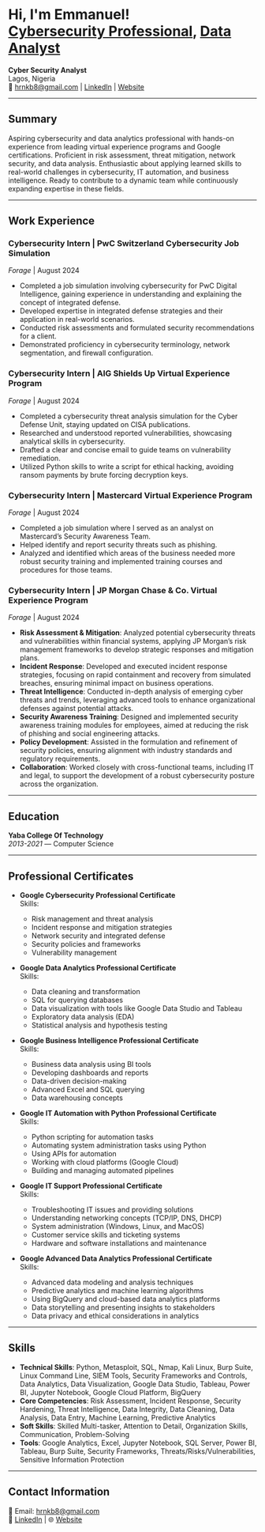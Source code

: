 <h1>Hi, I'm Emmanuel! <br/><a href="https://github.com/hrnkb8"></a> <a href="https://www.linkedin.com/in/hrnkb8/">Cybersecurity Professional</a>, <a href="https://www.linkedin.com/in/hrnkb8/">Data Analyst</a></h1>

**Cyber Security Analyst**  
Lagos, Nigeria  
📧 [hrnkb8@gmail.com](mailto:hrnkb8@gmail.com) | [LinkedIn](https://linkedin.com/in/hrnkb8) | [Website](https://hrnkb8.github.io)

---

## Summary
Aspiring cybersecurity and data analytics professional with hands-on experience from leading virtual experience programs and Google certifications. Proficient in risk assessment, threat mitigation, network security, and data analysis. Enthusiastic about applying learned skills to real-world challenges in cybersecurity, IT automation, and business intelligence. Ready to contribute to a dynamic team while continuously expanding expertise in these fields.

---

## Work Experience

### **Cybersecurity Intern** | PwC Switzerland Cybersecurity Job Simulation  
*Forage* | August 2024  
- Completed a job simulation involving cybersecurity for PwC Digital Intelligence, gaining experience in understanding and explaining the concept of integrated defense.
- Developed expertise in integrated defense strategies and their application in real-world scenarios.
- Conducted risk assessments and formulated security recommendations for a client.
- Demonstrated proficiency in cybersecurity terminology, network segmentation, and firewall configuration.

### **Cybersecurity Intern** | AIG Shields Up Virtual Experience Program  
*Forage* | August 2024  
- Completed a cybersecurity threat analysis simulation for the Cyber Defense Unit, staying updated on CISA publications.
- Researched and understood reported vulnerabilities, showcasing analytical skills in cybersecurity.
- Drafted a clear and concise email to guide teams on vulnerability remediation.
- Utilized Python skills to write a script for ethical hacking, avoiding ransom payments by brute forcing decryption keys.

### **Cybersecurity Intern** | Mastercard Virtual Experience Program  
*Forage* | August 2024  
- Completed a job simulation where I served as an analyst on Mastercard’s Security Awareness Team.
- Helped identify and report security threats such as phishing.
- Analyzed and identified which areas of the business needed more robust security training and implemented training courses and procedures for those teams.

### **Cybersecurity Intern** | JP Morgan Chase & Co. Virtual Experience Program  
*Forage* | August 2024  
- **Risk Assessment & Mitigation**: Analyzed potential cybersecurity threats and vulnerabilities within financial systems, applying JP Morgan’s risk management frameworks to develop strategic responses and mitigation plans.
- **Incident Response**: Developed and executed incident response strategies, focusing on rapid containment and recovery from simulated breaches, ensuring minimal impact on business operations.
- **Threat Intelligence**: Conducted in-depth analysis of emerging cyber threats and trends, leveraging advanced tools to enhance organizational defenses against potential attacks.
- **Security Awareness Training**: Designed and implemented security awareness training modules for employees, aimed at reducing the risk of phishing and social engineering attacks.
- **Policy Development**: Assisted in the formulation and refinement of security policies, ensuring alignment with industry standards and regulatory requirements.
- **Collaboration**: Worked closely with cross-functional teams, including IT and legal, to support the development of a robust cybersecurity posture across the organization.

---

## Education
**Yaba College Of Technology**  
*2013-2021* — Computer Science

---

## Professional Certificates

- **Google Cybersecurity Professional Certificate**  
  Skills:
  - Risk management and threat analysis
  - Incident response and mitigation strategies
  - Network security and integrated defense
  - Security policies and frameworks
  - Vulnerability management

- **Google Data Analytics Professional Certificate**  
  Skills:
  - Data cleaning and transformation
  - SQL for querying databases
  - Data visualization with tools like Google Data Studio and Tableau
  - Exploratory data analysis (EDA)
  - Statistical analysis and hypothesis testing

- **Google Business Intelligence Professional Certificate**  
  Skills:
  - Business data analysis using BI tools
  - Developing dashboards and reports
  - Data-driven decision-making
  - Advanced Excel and SQL querying
  - Data warehousing concepts

- **Google IT Automation with Python Professional Certificate**  
  Skills:
  - Python scripting for automation tasks
  - Automating system administration tasks using Python
  - Using APIs for automation
  - Working with cloud platforms (Google Cloud)
  - Building and managing automated pipelines

- **Google IT Support Professional Certificate**  
  Skills:
  - Troubleshooting IT issues and providing solutions
  - Understanding networking concepts (TCP/IP, DNS, DHCP)
  - System administration (Windows, Linux, and MacOS)
  - Customer service skills and ticketing systems
  - Hardware and software installations and maintenance

- **Google Advanced Data Analytics Professional Certificate**  
  Skills:
  - Advanced data modeling and analysis techniques
  - Predictive analytics and machine learning algorithms
  - Using BigQuery and cloud-based data analytics platforms
  - Data storytelling and presenting insights to stakeholders
  - Data privacy and ethical considerations in analytics

---

## Skills

- **Technical Skills**: Python, Metasploit, SQL, Nmap, Kali Linux, Burp Suite, Linux Command Line, SIEM Tools, Security Frameworks and Controls, Data Analytics, Data Visualization, Google Data Studio, Tableau, Power BI, Jupyter Notebook, Google Cloud Platform, BigQuery
- **Core Competencies**: Risk Assessment, Incident Response, Security Hardening, Threat Intelligence, Data Integrity, Data Cleaning, Data Analysis, Data Entry, Machine Learning, Predictive Analytics
- **Soft Skills**: Skilled Multi-tasker, Attention to Detail, Organization Skills, Communication, Problem-Solving
- **Tools**: Google Analytics, Excel, Jupyter Notebook, SQL Server, Power BI, Tableau, Burp Suite, Security Frameworks, Threats/Risks/Vulnerabilities, Sensitive Information Protection

---

## Contact Information
📧 Email: [hrnkb8@gmail.com](mailto:hrnkb8@gmail.com)  
🔗 [LinkedIn](https://linkedin.com/in/hrnkb8) | 🌐 [Website](https://hrnkb8.github.io)

<!--<h2>👨‍💻 Cybersecurity Projects:</h2>

- <b>Data Structures and Algorithms Practice (AlgoExpert)</b>
  - 
- <b>Full Stack Web App (React, NodeJS, Azure, and Machine Learning Components)</b>
  - 
- <b>Data Analyst Projects</b>
  - 
  - 
  - 
  - 
- <b>Certificate</b>
  - Google Cybersecurity Professional
  - Google Data Analysis
  - Google IT Professional
  - Google Business Intelligence
  - Google Python Automation

    
<h2> 🤳 Connect with me:</h2>

[<img align="left" alt="JoshMadakor | Twitter" width="22px" src="https://cdn.jsdelivr.net/npm/simple-icons@v3/icons/twitter.svg" />][twitter]
[<img align="left" alt="JoshMadakor | LinkedIn" width="22px" src="https://cdn.jsdelivr.net/npm/simple-icons@v3/icons/linkedin.svg" />][linkedin]

[twitter]: https://twitter.com/hrnkb8
[linkedin]: https://linkedin.com/in/hrnkb8


<b>Python</b>
  - [Package Delivery Application (Datastructures and Algorithms Demo)](https://github.com/joshmadakor1/Package-Delivery-Pathfinding-Algorithm)
  
<h2>📺 Popular YouTube Videos</h2>

- [How to get into Cybersecurity Starting From Zero](https://www.youtube.com/watch?v=a83ASGn_V_s)
- [A Day in the Life of a Cybersecurity Anayst](https://www.youtube.com/watch?v=uHy3oM7NnoU)
- [How to Create a KeyLogger (C#)](https://www.youtube.com/watch?v=N-L9hklSlNk)
- [Ransomware Demonstration (C#)](https://www.youtube.com/watch?v=OfvdQeh79s0)
- [Is WGU Legit?](https://www.youtube.com/watch?v=E2MwRWxDBkA)



**joshmadakor1/joshmadakor1** is a ✨ _special_ ✨ repository because its `README.md` (this file) appears on your GitHub profile.

Here are some ideas to get you started:

- 🔭 I’m currently working on ...
- 🌱 I’m currently learning ...
- 👯 I’m looking to collaborate on ...
- 🤔 I’m looking for help with ...
- 💬 Ask me about ...
- 📫 How to reach me: ...
- 😄 Pronouns: ...
- ⚡ Fun fact: ...
-->
